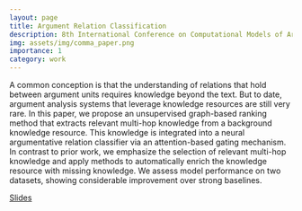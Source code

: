 ```yaml
---
layout: page
title: Argument Relation Classification 
description: 8th International Conference on Computational Models of Argument 
img: assets/img/comma_paper.png
importance: 1
category: work
---
```


A common conception is that the understanding of relations that hold between argument units requires knowledge beyond the text. But to date, argument analysis systems that leverage knowledge resources are still very rare. In this paper, we propose an unsupervised graph-based ranking method that extracts relevant multi-hop knowledge from a background knowledge resource. This knowledge is integrated into a neural argumentative relation classifier via an attention-based gating mechanism. In contrast to prior work, we emphasize the selection of relevant multi-hop knowledge and apply methods to automatically enrich the knowledge resource with missing knowledge. We assess model performance on two datasets, showing considerable improvement over strong baselines.

[Slides](https://github.com/debjitpaul/debjitpaul.github.io/blob/master/assets/pdf/COMMA_67_slides.pdf) 
